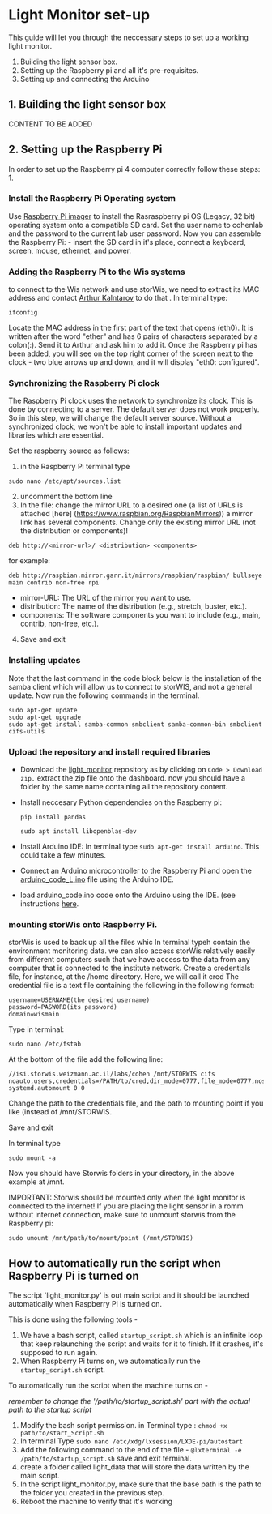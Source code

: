 # Light Monitor set-up
This guide will let you through the neccessary steps to set up a working light monitor.
1. Building the light sensor box.
2. Setting up the Raspberry pi and all it's pre-requisites.
3. Setting up and connecting the Arduino
## 1. Building the light sensor box

CONTENT TO BE ADDED

## 2. Setting up the Raspberry Pi 
In order to set up the Raspberry pi 4 computer correctly follow these steps:
1. 


### Install the Raspberry Pi Operating system 
  Use [Raspberry Pi imager](https://www.raspberrypi.com/software/) to install the Rasraspberry pi OS (Legacy, 32 bit) operating system onto a compatible SD card.
  Set the user name to cohenlab and the password to the current lab user password.
  Now you can assemble the Raspberry Pi:  - insert the SD card in it's place, connect a keyboard, screen, mouse, ethernet, and power.

### Adding the Raspberry Pi to the Wis systems
to connect to the Wis network and use storWis, we need to extract its MAC address and contact [Arthur Kalntarov](artur.kalantarov@weizmann.ac.il) to do that .
In terminal type:
```
ifconfig
```
Locate the MAC address in the first part of the text that opens (eth0). It is written after the word "ether" and has 6 pairs of characters separated by a colon(:).
Send it to Arthur and ask him to add it.
Once the Raspberry pi has been added, you will see on the top right corner of the screen next to the clock - two blue arrows up and down, and it will display "eth0: configured".

### Synchronizing the Raspberry Pi clock
  The Raspberry Pi clock uses the network to synchronize its clock. This is done by connecting to a server. The default server does not work properly. 
  So in this step, we will change the default server source. 
  Without a synchronized clock, we won't be able to install important updates and libraries which are essential.
  
Set the raspberry source as follows:
1. in the Raspberry Pi terminal type 
```
sudo nano /etc/apt/sources.list
```
2.  uncomment the bottom line 
3. In the file: change the mirror URL to a desired one (a list  of URLs is attached [here] (https://www.raspbian.org/RaspbianMirrors))
a mirror link has several components. Change only the existing  mirror URL (not the distribution or components)! 
```
deb http://<mirror-url>/ <distribution> <components>
```
for example:
```
deb http://raspbian.mirror.garr.it/mirrors/raspbian/raspbian/ bullseye main contrib non-free rpi

```
- mirror-URL: The URL of the mirror you want to use.
- distribution: The name of the distribution (e.g., stretch, buster, etc.).
- components: The software components you want to include (e.g., main, contrib, non-free, etc.).

4. Save and exit

### Installing updates 
Note that the last command in the code block below is the installation of the samba client which will allow us to connect to storWIS, and not a general update.
  Now run the following commands in the terminal.
  ```
  sudo apt-get update
  sudo apt-get upgrade 
  sudo apt-get install samba-common smbclient samba-common-bin smbclient  cifs-utils

  ```

### Upload the repository and install required libraries

* Download the [light_monitor](https://github.com/NeuralSyntaxLab/acoustic_chamber_environment_control/tree/main)  repository as by clicking on `Code > Download zip.` extract the zip file onto the dashboard.
  now you should have a folder by the same name containing all the repository content.

* Install neccesary Python dependencies on the Raspberry pi:
  ```
  pip install pandas

  sudo apt install libopenblas-dev

  ```
* Install Arduino IDE: In terminal type `sudo apt-get install arduino`. This could take a few minutes.

* Connect an Arduino microcontroller to the Raspberry Pi and open the [arduino_code_L.ino](https://github.com/Yuvalb94/NeuralSyntaxLab_Yuval_LightMonitor/blob/main/arduino_code_L/arduino_code_L.ino) file using the Arduino IDE. 
* load arduino_code.ino code onto the Arduino using the IDE. (see instructions [here](https://docs.arduino.cc/learn/starting-guide/the-arduino-software-ide).

  
### mounting storWis onto Raspberry Pi.
storWis is used to back up all the files whic
In terminal typeh contain the environment monitoring data.
we can also access storWis relatively easily from different computers such that we have access to the data from any computer that is connected to the institute network.
 Create a credentials file, for instance, at the /home directory.
 Here, we will call it cred
The credential file is a text file containing the following in the following format:
```
username=USERNAME(the desired username) 
password=PASWORD(its password) 
domain=wismain
```
Type in terminal:
```
sudo nano /etc/fstab
```
At the bottom of the file add the following line:
```
//isi.storwis.weizmann.ac.il/labs/cohen /mnt/STORWIS cifs noauto,users,credentials=/PATH/to/cred,dir_mode=0777,file_mode=0777,noserverino,x-systemd.automount 0 0
```
Change the path to the credentials file, and the path to mounting point if you like (instead of /mnt/STORWIS. 

Save and exit

In terminal type
```
sudo mount -a
```
Now you should have Storwis folders in your directory, in the above example at /mnt.

IMPORTANT: Storwis should be mounted only when the light monitor is connected to the internet!
If you are placing the light sensor in a romm without internet connection, make sure to unmount storwis from the Raspberry pi:
```
sudo umount /mnt/path/to/mount/point (/mnt/STORWIS)
```

## How to automatically run the script when Raspberry Pi is turned on
The script 'light_monitor.py' is out main script and it should be launched automatically when Raspberry Pi is turned on.

This is done using the following tools - 
1. We have a bash script, called `startup_script.sh` which is an infinite loop that keep relaunching the script and waits for it to finish. If it crashes, it's supposed to run again.
2. When Raspberry Pi turns on, we automatically run the `startup_script.sh` script.

To automatically run the script when the machine turns on - 

*remember to change the '/path/to/startup_script.sh' part with the actual path to the startup script*
1. Modify the bash script permission. in Terminal type : `chmod +x path/to/start_Script.sh`
2. In terminal Type `sudo nano /etc/xdg/lxsession/LXDE-pi/autostart`
3. Add the following command to the end of the file - 
`@lxterminal -e /path/to/startup_script.sh`
  save and exit terminal.
4. create a folder called light_data that will store the data written by the main script.
5. In the script light_monitor.py, make sure that the base path is the path to the folder you created in the previous step.
6. Reboot the machine to verify that it's working









   
